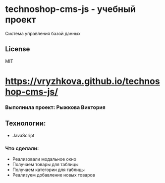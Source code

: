 # technoshop-cms-js - учебный проект

Система управления базой данных

## License

MIT

# https://vryzhkova.github.io/technoshop-cms-js/

### Выполнила проект: Рыжкова Виктория

## Технологии:

- JavaScript

### Что сделали:

- Реализовали модальное окно
- Получаем товары для таблицы
- Получаем категории для таблицы
- Реализуем добавление новых товаров
